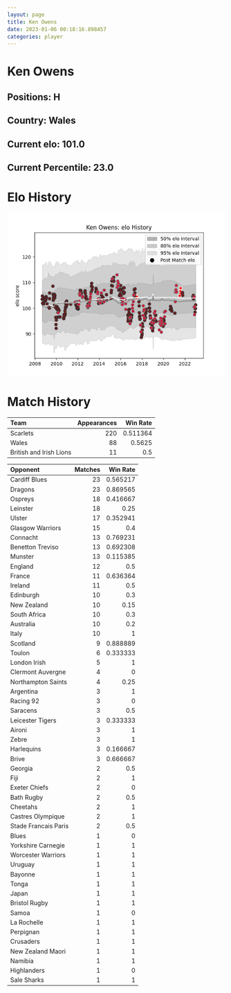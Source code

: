 ```yaml
---  
layout: page  
title: Ken Owens  
date: 2023-01-06 00:18:16.898457  
categories: player  
---
```

# Ken Owens

## Positions: H

## Country: Wales

## Current elo: 101.0

## Current Percentile: 23.0

# Elo History


![elo history](history_KenOwens.png)
# Match History


| Team                    |   Appearances |   Win Rate |
|:------------------------|--------------:|-----------:|
| Scarlets                |           220 |   0.511364 |
| Wales                   |            88 |   0.5625   |
| British and Irish Lions |            11 |   0.5      |

| Opponent             |   Matches |   Win Rate |
|:---------------------|----------:|-----------:|
| Cardiff Blues        |        23 |   0.565217 |
| Dragons              |        23 |   0.869565 |
| Ospreys              |        18 |   0.416667 |
| Leinster             |        18 |   0.25     |
| Ulster               |        17 |   0.352941 |
| Glasgow Warriors     |        15 |   0.4      |
| Connacht             |        13 |   0.769231 |
| Benetton Treviso     |        13 |   0.692308 |
| Munster              |        13 |   0.115385 |
| England              |        12 |   0.5      |
| France               |        11 |   0.636364 |
| Ireland              |        11 |   0.5      |
| Edinburgh            |        10 |   0.3      |
| New Zealand          |        10 |   0.15     |
| South Africa         |        10 |   0.3      |
| Australia            |        10 |   0.2      |
| Italy                |        10 |   1        |
| Scotland             |         9 |   0.888889 |
| Toulon               |         6 |   0.333333 |
| London Irish         |         5 |   1        |
| Clermont Auvergne    |         4 |   0        |
| Northampton Saints   |         4 |   0.25     |
| Argentina            |         3 |   1        |
| Racing 92            |         3 |   0        |
| Saracens             |         3 |   0.5      |
| Leicester Tigers     |         3 |   0.333333 |
| Aironi               |         3 |   1        |
| Zebre                |         3 |   1        |
| Harlequins           |         3 |   0.166667 |
| Brive                |         3 |   0.666667 |
| Georgia              |         2 |   0.5      |
| Fiji                 |         2 |   1        |
| Exeter Chiefs        |         2 |   0        |
| Bath Rugby           |         2 |   0.5      |
| Cheetahs             |         2 |   1        |
| Castres Olympique    |         2 |   1        |
| Stade Francais Paris |         2 |   0.5      |
| Blues                |         1 |   0        |
| Yorkshire Carnegie   |         1 |   1        |
| Worcester Warriors   |         1 |   1        |
| Uruguay              |         1 |   1        |
| Bayonne              |         1 |   1        |
| Tonga                |         1 |   1        |
| Japan                |         1 |   1        |
| Bristol Rugby        |         1 |   1        |
| Samoa                |         1 |   0        |
| La Rochelle          |         1 |   1        |
| Perpignan            |         1 |   1        |
| Crusaders            |         1 |   1        |
| New Zealand Maori    |         1 |   1        |
| Namibia              |         1 |   1        |
| Highlanders          |         1 |   0        |
| Sale Sharks          |         1 |   1        |